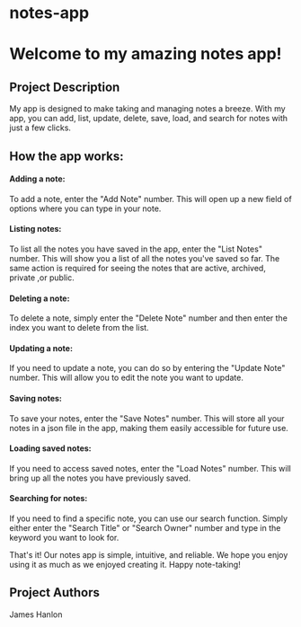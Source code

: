 # notes-app
# Welcome to my amazing notes app!

## Project Description
My app is designed to make taking and managing notes a breeze. With my app, you can add, list, update, delete, save, load, and search for notes with just a few clicks.

## How the app works:

#### Adding a note:

To add a note, enter the "Add Note" number.  This will open up a new field of options where you can type in your note.

#### Listing notes:

To list all the notes you have saved in the app, enter  the "List Notes" number. This will show you a list of all the notes you've saved so far. The same action is required for seeing the notes that are active, archived, private ,or public.

#### Deleting a note:

To delete a note, simply enter the "Delete Note" number and then enter the index you want to delete from the list.

#### Updating a note:

If you need to update a note, you can do so by entering the "Update Note" number. This will allow you to edit the note you want to update.

#### Saving notes:

To save your notes, enter the "Save Notes" number. This will store all your notes in a json file in the app, making them easily accessible for future use.

#### Loading saved notes:

If you need to access saved notes, enter the "Load Notes" number. This will bring up all the notes you have previously saved.

#### Searching for notes:

If you need to find a specific note, you can use our search function. Simply either enter the "Search Title" or "Search Owner" number and type in the keyword you want to look for.

That's it! Our notes app is simple, intuitive, and reliable. We hope you enjoy using it as much as we enjoyed creating it. Happy note-taking!

## Project Authors
James Hanlon
